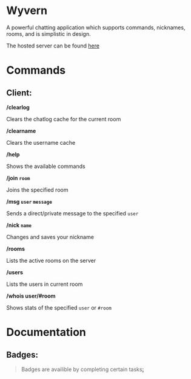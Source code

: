 # Wyvern

A powerful chatting application which supports commands, nicknames, rooms, and is simplistic in design.

The hosted server can be found [here](https://Wyvern.shadowcatxd5.repl.co/)

# Commands
## Client:
**/clearlog**

Clears the chatlog cache for the current room

**/clearname**

Clears the username cache

**/help**

Shows the available commands

**/join `room`**

Joins the specified room

**/msg `user` `message`**

Sends a direct/private message to the specified `user`

**/nick `name`**

Changes and saves your nickname

**/rooms**

Lists the active rooms on the server

**/users**

Lists the users in current room

**/whois user/#room**

Shows stats of the specified `user` or `#room`

# Documentation
## Badges:
> Badges are availible by completing certain tasks[:](https://Wyvern.shadowcatxd5.repl.co/CloudChatto.wav)